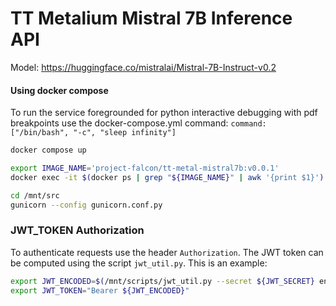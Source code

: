 # TT Metalium Mistral 7B Inference API

Model: https://huggingface.co/mistralai/Mistral-7B-Instruct-v0.2

#### Using docker compose

To run the service foregrounded for python interactive debugging with pdf breakpoints use the docker-compose.yml command: `command: ["/bin/bash", "-c", "sleep infinity"]`

```bash
docker compose up

export IMAGE_NAME='project-falcon/tt-metal-mistral7b:v0.0.1'
docker exec -it $(docker ps | grep "${IMAGE_NAME}" | awk '{print $1}') bash

cd /mnt/src
gunicorn --config gunicorn.conf.py
```

### JWT_TOKEN Authorization

To authenticate requests use the header `Authorization`. The JWT token can be computed using the script `jwt_util.py`. This is an example:
```bash
export JWT_ENCODED=$(/mnt/scripts/jwt_util.py --secret ${JWT_SECRET} encode '{"team_id": "tenstorrent", "token_id":"debug-test"}')
export JWT_TOKEN="Bearer ${JWT_ENCODED}"
```
